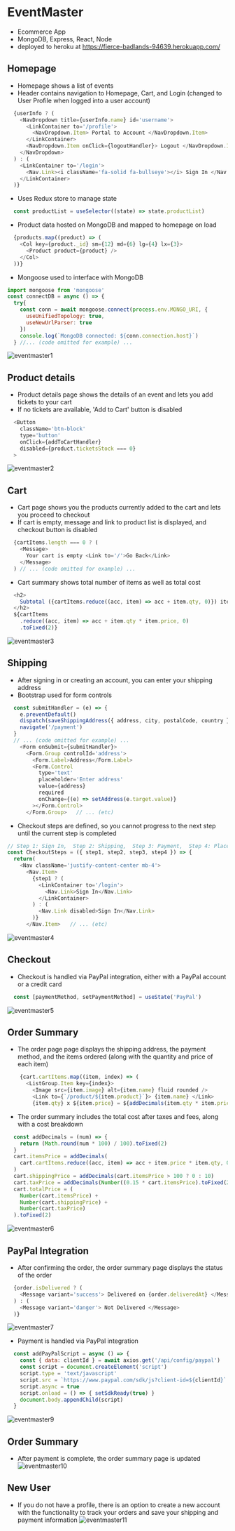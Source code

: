 # EventMaster 

- Ecommerce App
- MongoDB, Express, React, Node
- deployed to heroku at
https://fierce-badlands-94639.herokuapp.com/

## Homepage
- Homepage shows a list of events
- Header contains navigation to Homepage, Cart, and Login (changed to User Profile when logged into a user account)
```js
  {userInfo ? (
    <NavDropdown title={userInfo.name} id='username'>
      <LinkContainer to='/profile'>
        <NavDropdown.Item> Portal to Account </NavDropdown.Item>
      </LinkContainer>
      <NavDropdown.Item onClick={logoutHandler}> Logout </NavDropdown.Item>
    </NavDropdown>
  ) : (
    <LinkContainer to='/login'>
      <Nav.Link><i className='fa-solid fa-bullseye'></i> Sign In </Nav.Link>
    </LinkContainer>
  )}
```
- Uses Redux store to manage state
```js
  const productList = useSelector((state) => state.productList)
```
- Product data hosted on MongoDB and mapped to homepage on load
```js
  {products.map((product) => (
    <Col key={product._id} sm={12} md={6} lg={4} lx={3}>
      <Product product={product} />
    </Col>
  ))}
```
- Mongoose used to interface with MongoDB
```js
import mongoose from 'mongoose'
const connectDB = async () => {
  try{
    const conn = await mongoose.connect(process.env.MONGO_URI, {
      useUnifiedTopology: true,
      useNewUrlParser: true
    })
    console.log(`MongoDB connected: ${conn.connection.host}`)
  } //... (code omitted for example) ...
```
![eventmaster1](https://user-images.githubusercontent.com/47723396/183946341-d0a7fc70-47e5-4927-b3b1-84dd9799b541.JPG)

## Product details
- Product details page shows the details of an event and lets you add tickets to your cart
- If no tickets are available, 'Add to Cart' button is disabled
```js
  <Button
    className='btn-block'
    type='button'
    onClick={addToCartHandler}
    disabled={product.ticketsStock === 0}
  >
```
![eventmaster2](https://user-images.githubusercontent.com/47723396/183946421-bca43c92-0e42-4cd1-9197-90c8bd2073d1.JPG)

## Cart
- Cart page shows you the products currently added to the cart and lets you proceed to checkout
- If cart is empty, message and link to product list is displayed, and checkout button is disabled
```js
  {cartItems.length === 0 ? (
    <Message> 
      Your cart is empty <Link to='/'>Go Back</Link>
    </Message>
  ) // ... (code omitted for example) ...
```
- Cart summary shows total number of items as well as total cost
```js
  <h2>
    Subtotal ({cartItems.reduce((acc, item) => acc + item.qty, 0)}) items
  </h2>
  ${cartItems
    .reduce((acc, item) => acc + item.qty * item.price, 0)
    .toFixed(2)}
```

![eventmaster3](https://user-images.githubusercontent.com/47723396/183946430-6a73728d-6ed6-4047-b757-eb5c124f40fd.JPG)

## Shipping
- After signing in or creating an account, you can enter your shipping address
- Bootstrap used for form controls
```js
  const submitHandler = (e) => {
    e.preventDefault()
    dispatch(saveShippingAddress({ address, city, postalCode, country }))
    navigate('/payment')
  }
  // ... (code omitted for example) ...
    <Form onSubmit={submitHandler}>
      <Form.Group controlId='address'>
        <Form.Label>Address</Form.Label>
        <Form.Control
          type='text'
          placeholder='Enter address'
          value={address}
          required
          onChange={(e) => setAddress(e.target.value)}
        ></Form.Control>
      </Form.Group>   // ... (etc)
```
- Checkout steps are defined, so you cannot progress to the next step until the current step is completed
```js
// Step 1: Sign In,  Step 2: Shipping,  Step 3: Payment,  Step 4: Place Order
const CheckoutSteps = ({ step1, step2, step3, step4 }) => {
  return(
    <Nav className='justify-content-center mb-4'>
      <Nav.Item>
        {step1 ? (
          <LinkContainer to='/login'>
            <Nav.Link>Sign In</Nav.Link>
          </LinkContainer>
        ) : (
          <Nav.Link disabled>Sign In</Nav.Link>
        )}
      </Nav.Item>   // ... (etc)
```
![eventmaster4](https://user-images.githubusercontent.com/47723396/183947909-7b171a81-8a79-462b-bc5f-bdcde6b5c1b0.JPG)

## Checkout
- Checkout is handled via PayPal integration, either with a PayPal account or a credit card
```js
  const [paymentMethod, setPaymentMethod] = useState('PayPal')
```
![eventmaster5](https://user-images.githubusercontent.com/47723396/183946456-21a282f7-2ae7-403e-9edc-e0ed8c4d600f.JPG)

## Order Summary
- The order page page displays the shipping address, the payment method, and the items ordered (along with the quantity and price of each item)
```js
    {cart.cartItems.map((item, index) => (
      <ListGroup.Item key={index}>                                          // ... (code omitted for example) ...
        <Image src={item.image} alt={item.name} fluid rounded />            // ... (code omitted for example) ...
        <Link to={`/product/${item.product}`}> {item.name} </Link>          // ... (code omitted for example) ...
        {item.qty} x ${item.price} = ${addDecimals(item.qty * item.price)}  // ... (code omitted for example) ...
```
- The order summary includes the total cost after taxes and fees, along with a cost breakdown
```js
  const addDecimals = (num) => {
    return (Math.round(num * 100) / 100).toFixed(2)
  }
  cart.itemsPrice = addDecimals(
    cart.cartItems.reduce((acc, item) => acc + item.price * item.qty, 0)
  )
  cart.shippingPrice = addDecimals(cart.itemsPrice > 100 ? 0 : 10)
  cart.taxPrice = addDecimals(Number((0.15 * cart.itemsPrice).toFixed(2)))
  cart.totalPrice = (
    Number(cart.itemsPrice) +
    Number(cart.shippingPrice) +
    Number(cart.taxPrice)
  ).toFixed(2)
```
![eventmaster6](https://user-images.githubusercontent.com/47723396/183946465-48905963-3cce-44cf-b83d-4630d81151c0.JPG)

## PayPal Integration
- After confirming the order, the order summary page displays the status of the order
```js
  {order.isDelivered ? (
    <Message variant='success'> Delivered on {order.deliveredAt} </Message>
  ) : (
    <Message variant='danger'> Not Delivered </Message>
  )}
```
![eventmaster7](https://user-images.githubusercontent.com/47723396/183946552-d5bb3066-52a6-4f17-896d-4208ce1dfa53.JPG)
- Payment is handled via PayPal integration
```js
  const addPayPalScript = async () => {
    const { data: clientId } = await axios.get('/api/config/paypal')
    const script = document.createElement('script')
    script.type = 'text/javascript'
    script.src = `https://www.paypal.com/sdk/js?client-id=${clientId}`
    script.async = true
    script.onload = () => { setSdkReady(true) }
    document.body.appendChild(script)
  }
```
![eventmaster9](https://user-images.githubusercontent.com/47723396/183946870-225762fb-4dda-4425-932d-82666f08a2d0.JPG)

## Order Summary
- After payment is complete, the order summary page is updated
![eventmaster10](https://user-images.githubusercontent.com/47723396/183946886-1cc085ee-e606-4f0a-b49f-aca4005ec970.JPG)

## New User
- If you do not have a profile, there is an option to create a new account with the functionality to track your orders and save your shipping and payment information
![eventmaster11](https://user-images.githubusercontent.com/47723396/183946897-976d5816-281d-4a84-8632-826134810e66.JPG)
